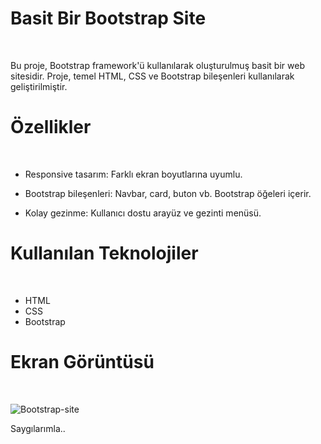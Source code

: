 # Basit Bir Bootstrap Site
<br>

Bu proje, Bootstrap framework'ü kullanılarak oluşturulmuş basit bir web sitesidir.
Proje, temel HTML, CSS ve Bootstrap bileşenleri kullanılarak geliştirilmiştir.

# Özellikler
<br>

- Responsive tasarım: Farklı ekran boyutlarına uyumlu.
  
- Bootstrap bileşenleri: Navbar, card, buton vb. Bootstrap öğeleri içerir.
  
- Kolay gezinme: Kullanıcı dostu arayüz ve gezinti menüsü.

  
# Kullanılan Teknolojiler
<br>

- HTML
- CSS
- Bootstrap


 # Ekran Görüntüsü
  <br>

![Bootstrap-site](https://github.com/user-attachments/assets/0b59cd43-f1b5-434b-938b-0c5b6cee6268)

Saygılarımla..
  

